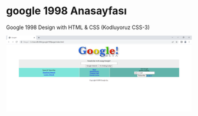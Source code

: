 # google 1998 Anasayfası
Google 1998 Design with HTML & CSS (Kodluyoruz CSS-3)

<img src="https://github.com/busracelikcioglu/google1998page/blob/main/google1998.PNG">
